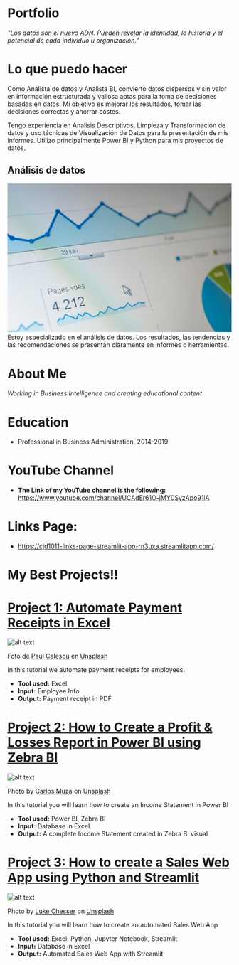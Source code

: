 # Portfolio
*"Los datos son el nuevo ADN. Pueden revelar la identidad, la historia y el potencial de cada individuo u organización."*

# Lo que puedo hacer
Como Analista de datos y Analista BI, convierto datos dispersos y sin valor en información estructurada y valiosa aptas para la toma de decisiones basadas en datos. Mi objetivo es mejorar los resultados, tomar las decisiones correctas y ahorrar costes.

Tengo experiencia en Analisis Descriptivos, Limpieza y Transformación de datos y uso técnicas de Visualización de Datos para la presentación de mis informes. Utilizo principalmente Power BI y Python para mis proyectos de datos.

## Análisis de datos
![alt text](agence-olloweb-qfp4-Ud6Fyg-unsplash.jpg)
Estoy especializado en el análisis de datos. Los resultados, las tendencias y las recomendaciones se presentan claramente en informes o herramientas.

# About Me
*Working in Business Intelligence and creating educational content*

# Education
* Professional in Business Administration, 2014-2019

# YouTube Channel
* **The Link of my YouTube channel is the following:** https://www.youtube.com/channel/UCAdEr61O-jMY0SyzApo91iA

# Links Page:
* https://cjd1011-links-page-streamlit-app-rn3uxa.streamlitapp.com/

# My Best Projects!!

# [Project 1: Automate Payment Receipts in Excel](https://www.youtube.com/watch?v=qW3ih96Tnpk)
![alt text](paul-calescu-KW3m50XRhjk-unsplash.jpg)

Foto de <a href="https://unsplash.com/es/@pcalescu?utm_content=creditCopyText&utm_medium=referral&utm_source=unsplash">Paul Calescu</a> en <a href="https://unsplash.com/es/fotos/macbook-pro-en-mesa-blanca-KW3m50XRhjk?utm_content=creditCopyText&utm_medium=referral&utm_source=unsplash">Unsplash</a>

  

In this tutorial we automate payment receipts for employees.
* **Tool used:** Excel
* **Input:** Employee Info
* **Output:** Payment receipt in PDF

# [Project 2: How to Create a Profit & Losses Report in Power BI using Zebra BI](https://www.youtube.com/watch?v=SWTHN9d6g2A)
![alt text](carlos-muza-hpjSkU2UYSU-unsplash.jpg)

Photo by <a href="https://unsplash.com/@kmuza?utm_source=unsplash&utm_medium=referral&utm_content=creditCopyText">Carlos Muza</a> on <a href="https://unsplash.com/s/photos/income-statement?utm_source=unsplash&utm_medium=referral&utm_content=creditCopyText">Unsplash</a>
  

In this tutorial you will learn how to create an Income Statement in Power BI 
* **Tool used:** Power BI, Zebra BI
* **Input:** Database in Excel
* **Output:** A complete Income Statement created in Zebra BI visual

# [Project 3: How to create a Sales Web App using Python and Streamlit](https://www.youtube.com/watch?v=KU7-V4OC3Jg)
![alt text](luke-chesser-JKUTrJ4vK00-unsplash.jpg)

Photo by <a href="https://unsplash.com/@lukechesser?utm_source=unsplash&utm_medium=referral&utm_content=creditCopyText">Luke Chesser</a> on <a href="https://unsplash.com/s/photos/sales-report?utm_source=unsplash&utm_medium=referral&utm_content=creditCopyText">Unsplash</a>  
  

In this tutorial you will learn how to create an automated Sales Web App  
* **Tool used:** Excel, Python, Jupyter Notebook, Streamlit
* **Input:** Database in Excel
* **Output:** Automated Sales Web App with Streamlit

